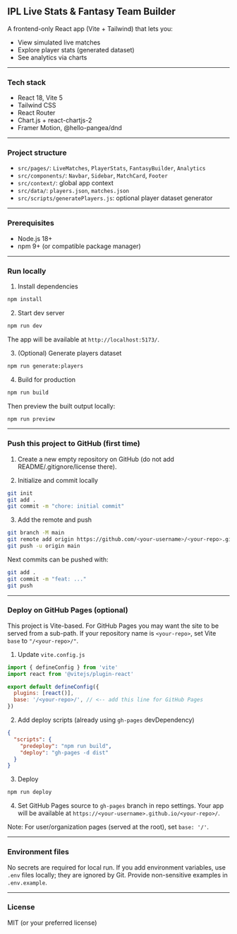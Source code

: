 ## IPL Live Stats & Fantasy Team Builder

A frontend-only React app (Vite + Tailwind) that lets you:
- View simulated live matches
- Explore player stats (generated dataset)
- See analytics via charts

---

### Tech stack
- React 18, Vite 5
- Tailwind CSS
- React Router
- Chart.js + react-chartjs-2
- Framer Motion, @hello-pangea/dnd

---

### Project structure
- `src/pages/`: `LiveMatches`, `PlayerStats`, `FantasyBuilder`, `Analytics`
- `src/components/`: `Navbar`, `Sidebar`, `MatchCard`, `Footer`
- `src/context/`: global app context
- `src/data/`: `players.json`, `matches.json`
- `src/scripts/generatePlayers.js`: optional player dataset generator

---

### Prerequisites
- Node.js 18+
- npm 9+ (or compatible package manager)

---

### Run locally
1) Install dependencies
```bash
npm install
```

2) Start dev server
```bash
npm run dev
```
The app will be available at `http://localhost:5173/`.

3) (Optional) Generate players dataset
```bash
npm run generate:players
```

4) Build for production
```bash
npm run build
```
Then preview the built output locally:
```bash
npm run preview
```

---

### Push this project to GitHub (first time)
1) Create a new empty repository on GitHub (do not add README/.gitignore/license there).

2) Initialize and commit locally
```bash
git init
git add .
git commit -m "chore: initial commit"
```

3) Add the remote and push
```bash
git branch -M main
git remote add origin https://github.com/<your-username>/<your-repo>.git
git push -u origin main
```

Next commits can be pushed with:
```bash
git add .
git commit -m "feat: ..."
git push
```

---

### Deploy on GitHub Pages (optional)
This project is Vite-based. For GitHub Pages you may want the site to be served from a sub-path. If your repository name is `<your-repo>`, set Vite `base` to `"/<your-repo>/"`.

1) Update `vite.config.js`
```js
import { defineConfig } from 'vite'
import react from '@vitejs/plugin-react'

export default defineConfig({
  plugins: [react()],
  base: '/<your-repo>/', // <-- add this line for GitHub Pages
})
```

2) Add deploy scripts (already using `gh-pages` devDependency)
```json
{
  "scripts": {
    "predeploy": "npm run build",
    "deploy": "gh-pages -d dist"
  }
}
```

3) Deploy
```bash
npm run deploy
```

4) Set GitHub Pages source to `gh-pages` branch in repo settings. Your app will be available at `https://<your-username>.github.io/<your-repo>/`.

Note: For user/organization pages (served at the root), set `base: '/'`.

---

### Environment files
No secrets are required for local run. If you add environment variables, use `.env` files locally; they are ignored by Git. Provide non-sensitive examples in `.env.example`.

---

### License
MIT (or your preferred license)
